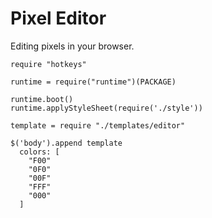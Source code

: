 Pixel Editor
============

Editing pixels in your browser.

    require "hotkeys"

    runtime = require("runtime")(PACKAGE)

    runtime.boot()
    runtime.applyStyleSheet(require('./style'))

    template = require "./templates/editor"
    
    $('body').append template
      colors: [
        "F00"
        "0F0"
        "00F"
        "FFF"
        "000"
      ]
